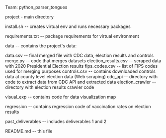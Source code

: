 Team: python_parser_tongues

project - main directory

install.sh -- creates virtual env and runs necessary packages

requirements.txt -- package requirements for virtual environment

data -- contains the project's data:

data.csv -- final merged file with CDC data, election results and controls
merge.py -- code that merges datasets
election_results.csv -- scraped data with 2020 Presidential Election results
fips_codes.csv -- list of FIPS codes used for merging purposes
controls.csv -- contains downloaded controls data at county level
election data (Web scraping)
cdc_api -- directory with code to extract data from CDC API and extracted data
election_crawler -- directory with election results crawler code

visual_exp -- contains code for data visualization map

regression -- contains regression code of vaccination rates on election results

past_deliverables -- includes deliverables 1 and 2

README.md -- this file
